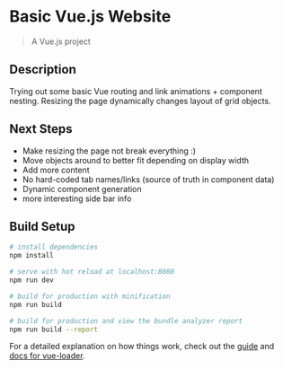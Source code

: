 # Basic Vue.js Website

> A Vue.js project

## Description
Trying out some basic Vue routing and link animations + component nesting.
Resizing the page dynamically changes layout of grid objects.

## Next Steps
- Make resizing the page not break everything :)
- Move objects around to better fit depending on display width
- Add more content
- No hard-coded tab names/links (source of truth in component data)
- Dynamic component generation
- more interesting side bar info

## Build Setup

``` bash
# install dependencies
npm install

# serve with hot reload at localhost:8080
npm run dev

# build for production with minification
npm run build

# build for production and view the bundle analyzer report
npm run build --report
```

For a detailed explanation on how things work, check out the [guide](http://vuejs-templates.github.io/webpack/) and [docs for vue-loader](http://vuejs.github.io/vue-loader).
